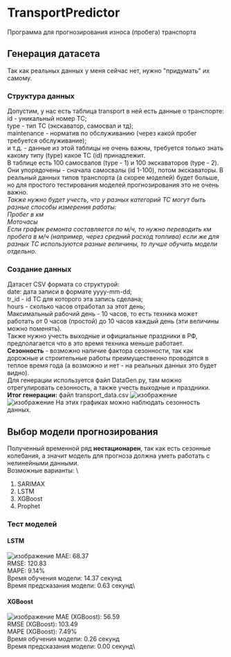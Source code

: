 # TransportPredictor
Программа для прогнозирования износа (пробега) транспорта
## Генерация датасета
Так как реальных данных у меня сейчас нет, нужно "придумать" их самому.
### Структура данных
Допустим, у нас есть таблица transport в ней есть данные о транспорте:\
id - уникальный номер ТС;\
type - тип ТС (экскаватор, самосвал и тд);\
maintenance - норматив по обслуживанию (через какой пробег требуется обслуживание);\
и т.д. - данные из этой таблицы не очень важны, требуется только знать какому типу (type) какое ТС (id) принадлежит.\
В таблице есть 100 самосвалов (type - 1) и 100 экскаваторов (type - 2).\
Они упорядочены - сначала самосвалы (id 1-100), потом экскаваторы. В реальный данных типов транспорта (а скорее моделей) будет больше, но
для простого тестирования моделей прогнозирования это не очень важно.\
_Также нужно будет учесть, что у разных категорий ТС могут быть разные способы измерения работы:_ \
_Пробег в км_ \
_Моточасы_ \
_Если график ремонта составляется по м/ч, то нужно переводить км пробега в м/ч (например, через средний расход топлива)
если же для разных ТС используются разные величины, то лучше обучить модели отдельно._
### Создание данных
Датасет CSV формата со структурой:\
date: дата записи в формате yyyy-mm-dd;\
tr_id - id ТС для которого эта запись сделана;\
hours - сколько часов отработал за этот день;\
Максимальный рабочий день - 10 часов, то есть техника может работать от 0 часов (простой) до 10 часов каждый день (эти величины можно поменять).\
Также нужно учесть выходные и официальные праздники в РФ, предполагается что в это время техника меньше работает.\
**Сезонность** - возможно наличие фактора сезонности, так как дорожные и строительные работы преимущественно проводятся в теплое время года (а возможно и нет - на реальных данных это будет видно).\
Для генерации используется файл DataGen.py, там можно отрегулировать сезонность, а также учесть выходные и праздники.\
**Итог генерации:** файл transport_data.csv
![изображение](https://github.com/user-attachments/assets/d2c5d7ae-5bc4-42fb-ad69-0c0c6e902ac9)
![изображение](https://github.com/user-attachments/assets/2b6bada4-567d-4432-816c-6fc8c536c3fa)
На этих графиках можно наблюдать сезонность данных.
## Выбор модели прогнозирования
Полученный временной ряд **нестационарен**, так как есть сезонные колебания, а значит модель для прогноза должна уметь работать с нелинейными данными. \
Возможные варианты: \
1. SARIMAX
2. LSTM
3. XGBoost
4. Prophet
### Тест моделей
#### LSTM
![изображение](https://github.com/user-attachments/assets/5f3be821-7a6f-4683-ab17-c4e937b42bab)
MAE: 68.37\
RMSE: 120.83\
MAPE: 9.14%\
Время обучения модели: 14.37 секунд\
Время предсказания модели: 0.63 секунд\
#### XGBoost
![изображение](https://github.com/user-attachments/assets/18c6d873-4d97-4ad4-a9b9-3f14a891628c)
MAE (XGBoost): 56.59\
RMSE (XGBoost): 103.49\
MAPE (XGBoost): 7.49%\
Время обучения модели: 0.26 секунд\
Время предсказания модели: 0.00 секунд\


